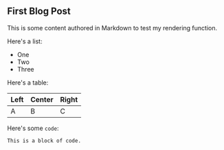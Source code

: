 ## First Blog Post

This is some content authored in Markdown to test my rendering function.

Here's a list:

- One
- Two
- Three

Here's a table:

|Left|Center|Right|
|---|---|---|
|A|B|C|

Here's some `code`:

```
This is a block of code.
```
